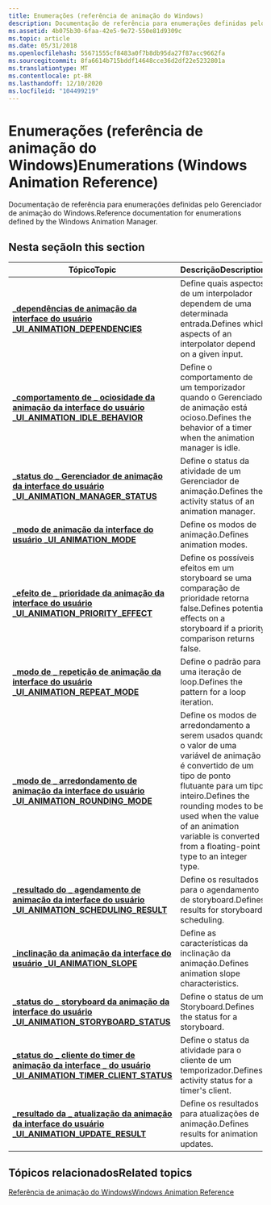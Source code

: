 ```yaml
---
title: Enumerações (referência de animação do Windows)
description: Documentação de referência para enumerações definidas pelo Gerenciador de animação do Windows.
ms.assetid: 4b075b30-6faa-42e5-9e72-550e81d9309c
ms.topic: article
ms.date: 05/31/2018
ms.openlocfilehash: 55671555cf8483a0f7b8db95da27f87acc9662fa
ms.sourcegitcommit: 8fa6614b715bddf14648cce36d2df22e5232801a
ms.translationtype: MT
ms.contentlocale: pt-BR
ms.lasthandoff: 12/10/2020
ms.locfileid: "104499219"
---
```

# <a name="enumerations-windows-animation-reference"></a><span data-ttu-id="c3d31-103">Enumerações (referência de animação do Windows)</span><span class="sxs-lookup"><span data-stu-id="c3d31-103">Enumerations (Windows Animation Reference)</span></span>

<span data-ttu-id="c3d31-104">Documentação de referência para enumerações definidas pelo Gerenciador de animação do Windows.</span><span class="sxs-lookup"><span data-stu-id="c3d31-104">Reference documentation for enumerations defined by the Windows Animation Manager.</span></span>

## <a name="in-this-section"></a><span data-ttu-id="c3d31-105">Nesta seção</span><span class="sxs-lookup"><span data-stu-id="c3d31-105">In this section</span></span>



| <span data-ttu-id="c3d31-106">Tópico</span><span class="sxs-lookup"><span data-stu-id="c3d31-106">Topic</span></span>                                                                                       | <span data-ttu-id="c3d31-107">Descrição</span><span class="sxs-lookup"><span data-stu-id="c3d31-107">Description</span></span>                                                                                                                                          |
|---------------------------------------------------------------------------------------------|------------------------------------------------------------------------------------------------------------------------------------------------------|
| [<span data-ttu-id="c3d31-108">**\_dependências de animação da interface do usuário \_**</span><span class="sxs-lookup"><span data-stu-id="c3d31-108">**UI\_ANIMATION\_DEPENDENCIES**</span></span>](/windows/win32/api/uianimation/ne-uianimation-ui_animation_dependencies)<br/>                 | <span data-ttu-id="c3d31-109">Define quais aspectos de um interpolador dependem de uma determinada entrada.</span><span class="sxs-lookup"><span data-stu-id="c3d31-109">Defines which aspects of an interpolator depend on a given input.</span></span><br/>                                                                         |
| [<span data-ttu-id="c3d31-110">**\_comportamento de \_ ociosidade da animação da interface do usuário \_**</span><span class="sxs-lookup"><span data-stu-id="c3d31-110">**UI\_ANIMATION\_IDLE\_BEHAVIOR**</span></span>](/windows/win32/api/uianimation/ne-uianimation-ui_animation_idle_behavior)<br/>              | <span data-ttu-id="c3d31-111">Define o comportamento de um temporizador quando o Gerenciador de animação está ocioso.</span><span class="sxs-lookup"><span data-stu-id="c3d31-111">Defines the behavior of a timer when the animation manager is idle.</span></span><br/>                                                                       |
| [<span data-ttu-id="c3d31-112">**\_status do \_ Gerenciador de animação da interface do usuário \_**</span><span class="sxs-lookup"><span data-stu-id="c3d31-112">**UI\_ANIMATION\_MANAGER\_STATUS**</span></span>](/windows/win32/api/uianimation/ne-uianimation-ui_animation_manager_status)<br/>            | <span data-ttu-id="c3d31-113">Define o status da atividade de um Gerenciador de animação.</span><span class="sxs-lookup"><span data-stu-id="c3d31-113">Defines the activity status of an animation manager.</span></span><br/>                                                                                      |
| [<span data-ttu-id="c3d31-114">**\_modo de animação da interface do usuário \_**</span><span class="sxs-lookup"><span data-stu-id="c3d31-114">**UI\_ANIMATION\_MODE**</span></span>](/windows/win32/api/uianimation/ne-uianimation-ui_animation_mode)<br/>                                 | <span data-ttu-id="c3d31-115">Define os modos de animação.</span><span class="sxs-lookup"><span data-stu-id="c3d31-115">Defines animation modes.</span></span><br/>                                                                                                                  |
| [<span data-ttu-id="c3d31-116">**\_efeito de \_ prioridade da animação da interface do usuário \_**</span><span class="sxs-lookup"><span data-stu-id="c3d31-116">**UI\_ANIMATION\_PRIORITY\_EFFECT**</span></span>](/windows/win32/api/uianimation/ne-uianimation-ui_animation_priority_effect)<br/>          | <span data-ttu-id="c3d31-117">Define os possíveis efeitos em um storyboard se uma comparação de prioridade retorna false.</span><span class="sxs-lookup"><span data-stu-id="c3d31-117">Defines potential effects on a storyboard if a priority comparison returns false.</span></span><br/>                                                         |
| [<span data-ttu-id="c3d31-118">**\_modo de \_ repetição de animação da interface do usuário \_**</span><span class="sxs-lookup"><span data-stu-id="c3d31-118">**UI\_ANIMATION\_REPEAT\_MODE**</span></span>](/windows/win32/api/uianimation/ne-uianimation-ui_animation_repeat_mode)<br/>                  | <span data-ttu-id="c3d31-119">Define o padrão para uma iteração de loop.</span><span class="sxs-lookup"><span data-stu-id="c3d31-119">Defines the pattern for a loop iteration.</span></span><br/>                                                                                                 |
| [<span data-ttu-id="c3d31-120">**\_modo de \_ arredondamento de animação da interface do usuário \_**</span><span class="sxs-lookup"><span data-stu-id="c3d31-120">**UI\_ANIMATION\_ROUNDING\_MODE**</span></span>](/windows/win32/api/uianimation/ne-uianimation-ui_animation_rounding_mode)<br/>              | <span data-ttu-id="c3d31-121">Define os modos de arredondamento a serem usados quando o valor de uma variável de animação é convertido de um tipo de ponto flutuante para um tipo inteiro.</span><span class="sxs-lookup"><span data-stu-id="c3d31-121">Defines the rounding modes to be used when the value of an animation variable is converted from a floating-point type to an integer type.</span></span><br/> |
| [<span data-ttu-id="c3d31-122">**\_resultado do \_ agendamento de animação da interface do usuário \_**</span><span class="sxs-lookup"><span data-stu-id="c3d31-122">**UI\_ANIMATION\_SCHEDULING\_RESULT**</span></span>](/windows/win32/api/uianimation/ne-uianimation-ui_animation_scheduling_result)<br/>      | <span data-ttu-id="c3d31-123">Define os resultados para o agendamento de storyboard.</span><span class="sxs-lookup"><span data-stu-id="c3d31-123">Defines results for storyboard scheduling.</span></span><br/>                                                                                                |
| [<span data-ttu-id="c3d31-124">**\_inclinação da animação da interface do usuário \_**</span><span class="sxs-lookup"><span data-stu-id="c3d31-124">**UI\_ANIMATION\_SLOPE**</span></span>](/windows/win32/api/uianimation/ne-uianimation-ui_animation_slope)<br/>                               | <span data-ttu-id="c3d31-125">Define as características da inclinação da animação.</span><span class="sxs-lookup"><span data-stu-id="c3d31-125">Defines animation slope characteristics.</span></span><br/>                                                                                                  |
| [<span data-ttu-id="c3d31-126">**\_status do \_ storyboard da animação da interface do usuário \_**</span><span class="sxs-lookup"><span data-stu-id="c3d31-126">**UI\_ANIMATION\_STORYBOARD\_STATUS**</span></span>](/windows/win32/api/uianimation/ne-uianimation-ui_animation_storyboard_status)<br/>      | <span data-ttu-id="c3d31-127">Define o status de um Storyboard.</span><span class="sxs-lookup"><span data-stu-id="c3d31-127">Defines the status for a storyboard.</span></span><br/>                                                                                                      |
| [<span data-ttu-id="c3d31-128">**\_status do \_ cliente do timer de animação da interface \_ do usuário \_**</span><span class="sxs-lookup"><span data-stu-id="c3d31-128">**UI\_ANIMATION\_TIMER\_CLIENT\_STATUS**</span></span>](/windows/win32/api/uianimation/ne-uianimation-ui_animation_timer_client_status)<br/> | <span data-ttu-id="c3d31-129">Define o status da atividade para o cliente de um temporizador.</span><span class="sxs-lookup"><span data-stu-id="c3d31-129">Defines activity status for a timer's client.</span></span><br/>                                                                                             |
| [<span data-ttu-id="c3d31-130">**\_resultado da \_ atualização da animação da interface do usuário \_**</span><span class="sxs-lookup"><span data-stu-id="c3d31-130">**UI\_ANIMATION\_UPDATE\_RESULT**</span></span>](/windows/win32/api/uianimation/ne-uianimation-ui_animation_update_result)<br/>              | <span data-ttu-id="c3d31-131">Define os resultados para atualizações de animação.</span><span class="sxs-lookup"><span data-stu-id="c3d31-131">Defines results for animation updates.</span></span><br/>                                                                                                    |



 

## <a name="related-topics"></a><span data-ttu-id="c3d31-132">Tópicos relacionados</span><span class="sxs-lookup"><span data-stu-id="c3d31-132">Related topics</span></span>

<dl> <dt>

[<span data-ttu-id="c3d31-133">Referência de animação do Windows</span><span class="sxs-lookup"><span data-stu-id="c3d31-133">Windows Animation Reference</span></span>](windows-animation-reference.md)
</dt> </dl>

 

 





